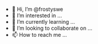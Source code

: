 - 👋 Hi, I’m @frostyswe
- 👀 I’m interested in ...
- 🌱 I’m currently learning ...
- 💞️ I’m looking to collaborate on ...
- 📫 How to reach me ...

<!---
frostyswe/frostyswe is a ✨ special ✨ repository because its `README.md` (this file) appears on your GitHub profile.
You can click the Preview link to take a look at your changes.
--->
